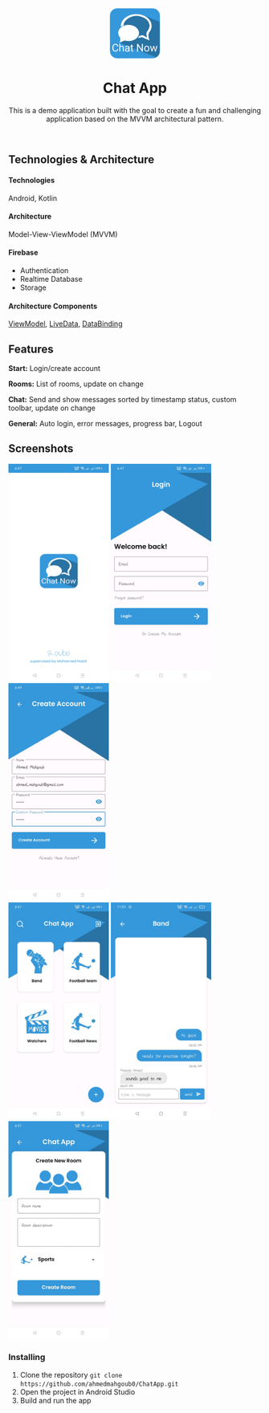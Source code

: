 
<div align="center">

<img src="https://github.com/ahmedmahgoub0/ChatApp/blob/master/screenshots/app_icon.png" width="100px"/>

# **Chat App**

This is a demo application built with the goal to create a fun and challenging application based on the MVVM architectural pattern.


<br/>

</div>

## Technologies & Architecture 

#### Technologies
  Android, Kotlin

#### Architecture
  Model-View-ViewModel (MVVM)

#### Firebase
* Authentication
* Realtime Database
* Storage

#### Architecture Components
[ViewModel](https://developer.android.com/topic/libraries/architecture/viewmodel), [LiveData](https://developer.android.com/topic/libraries/architecture/livedata), [DataBinding](https://developer.android.com/topic/libraries/data-binding)

## Features

**Start:** Login/create account

**Rooms:** List of rooms, update on change

**Chat:** Send and show messages sorted by timestamp status, custom toolbar, update on change

**General:** Auto login, error messages, progress bar, Logout

## Screenshots

<p float="left">

 <img src="https://github.com/ahmedmahgoub0/ChatApp/blob/master/screenshots/splash.jpeg" width="200" />

 <img src="https://github.com/ahmedmahgoub0/ChatApp/blob/master/screenshots/login.jpeg" width="200" />

 <img src="https://github.com/ahmedmahgoub0/ChatApp/blob/master/screenshots/register.jpeg" width="200" />

 <br>

 <img src="https://github.com/ahmedmahgoub0/ChatApp/blob/master/screenshots/home.jpeg" width="200" />

 <img src="https://github.com/ahmedmahgoub0/ChatApp/blob/master/screenshots/chat.jpeg" width="200" />
 
 <img src="https://github.com/ahmedmahgoub0/ChatApp/blob/master/screenshots/add_room.jpeg" width="200" />
 
</p>

### Installing

1. Clone the repository
``` git clone https://github.com/ahmedmahgoub0/ChatApp.git ```
2. Open the project in Android Studio
3. Build and run the app
